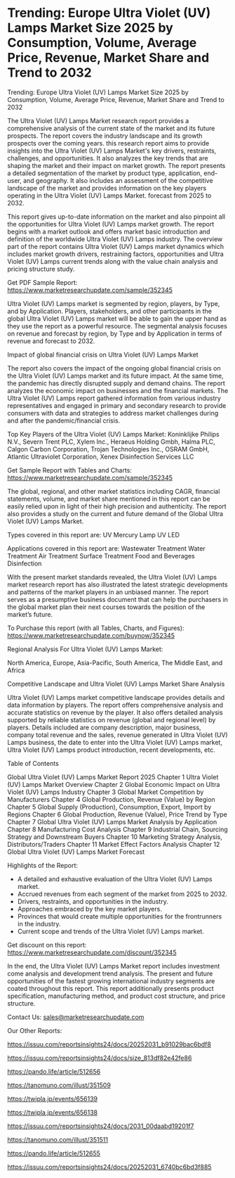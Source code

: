 # Trending: Europe Ultra Violet (UV) Lamps Market Size 2025 by Consumption, Volume, Average Price, Revenue, Market Share and Trend to 2032
Trending: Europe Ultra Violet (UV) Lamps Market Size 2025 by Consumption, Volume, Average Price, Revenue, Market Share and Trend to 2032

The Ultra Violet (UV) Lamps Market research report provides a comprehensive analysis of the current state of the market and its future prospects. The report covers the industry landscape and its growth prospects over the coming years. this research report aims to provide insights into the Ultra Violet (UV) Lamps Market's key drivers, restraints, challenges, and opportunities. It also analyzes the key trends that are shaping the market and their impact on market growth. The report presents a detailed segmentation of the market by product type, application, end-user, and geography. It also includes an assessment of the competitive landscape of the market and provides information on the key players operating in the Ultra Violet (UV) Lamps Market. forecast from 2025 to 2032.

This report gives up-to-date information on the market and also pinpoint all the opportunities for Ultra Violet (UV) Lamps market growth. The report begins with a market outlook and offers market basic introduction and definition of the worldwide Ultra Violet (UV) Lamps industry. The overview part of the report contains Ultra Violet (UV) Lamps market dynamics which includes market growth drivers, restraining factors, opportunities and Ultra Violet (UV) Lamps current trends along with the value chain analysis and pricing structure study.

Get PDF Sample Report: https://www.marketresearchupdate.com/sample/352345

Ultra Violet (UV) Lamps market is segmented by region, players, by Type, and by Application. Players, stakeholders, and other participants in the global Ultra Violet (UV) Lamps market will be able to gain the upper hand as they use the report as a powerful resource. The segmental analysis focuses on revenue and forecast by region, by Type and by Application in terms of revenue and forecast to 2032.

Impact of global financial crisis on Ultra Violet (UV) Lamps Market

The report also covers the impact of the ongoing global financial crisis on the Ultra Violet (UV) Lamps market and its future impact. At the same time, the pandemic has directly disrupted supply and demand chains. The report analyzes the economic impact on businesses and the financial markets. The Ultra Violet (UV) Lamps report gathered information from various industry representatives and engaged in primary and secondary research to provide consumers with data and strategies to address market challenges during and after the pandemic/financial crisis.

Top Key Players of the Ultra Violet (UV) Lamps Market:
Koninklijke Philips N.V., Severn Trent PLC, Xylem Inc., Heraeus Holding Gmbh, Halma PLC, Calgon Carbon Corporation, Trojan Technologies Inc., OSRAM GmbH, Atlantic Ultraviolet Corporation, Xenex Disinfection Services LLC


Get Sample Report with Tables and Charts: https://www.marketresearchupdate.com/sample/352345

The global, regional, and other market statistics including CAGR, financial statements, volume, and market share mentioned in this report can be easily relied upon in light of their high precision and authenticity. The report also provides a study on the current and future demand of the Global Ultra Violet (UV) Lamps Market.

Types covered in this report are:
UV Mercury Lamp
UV LED


Applications covered in this report are:
Wastewater Treatment
Water Treatment
Air Treatment
Surface Treatment
Food and Beverages Disinfection


With the present market standards revealed, the Ultra Violet (UV) Lamps market research report has also illustrated the latest strategic developments and patterns of the market players in an unbiased manner. The report serves as a presumptive business document that can help the purchasers in the global market plan their next courses towards the position of the market’s future.

To Purchase this report (with all Tables, Charts, and Figures): https://www.marketresearchupdate.com/buynow/352345

Regional Analysis For Ultra Violet (UV) Lamps Market:

North America, Europe, Asia-Pacific, South America, The Middle East, and Africa

Competitive Landscape and Ultra Violet (UV) Lamps Market Share Analysis

Ultra Violet (UV) Lamps market competitive landscape provides details and data information by players. The report offers comprehensive analysis and accurate statistics on revenue by the player. It also offers detailed analysis supported by reliable statistics on revenue (global and regional level) by players. Details included are company description, major business, company total revenue and the sales, revenue generated in Ultra Violet (UV) Lamps business, the date to enter into the Ultra Violet (UV) Lamps market, Ultra Violet (UV) Lamps product introduction, recent developments, etc.

Table of Contents

Global Ultra Violet (UV) Lamps Market Report 2025
Chapter 1 Ultra Violet (UV) Lamps Market Overview
Chapter 2 Global Economic Impact on Ultra Violet (UV) Lamps Industry
Chapter 3 Global Market Competition by Manufacturers
Chapter 4 Global Production, Revenue (Value) by Region
Chapter 5 Global Supply (Production), Consumption, Export, Import by Regions
Chapter 6 Global Production, Revenue (Value), Price Trend by Type
Chapter 7 Global Ultra Violet (UV) Lamps Market Analysis by Application
Chapter 8 Manufacturing Cost Analysis
Chapter 9 Industrial Chain, Sourcing Strategy and Downstream Buyers
Chapter 10 Marketing Strategy Analysis, Distributors/Traders
Chapter 11 Market Effect Factors Analysis
Chapter 12 Global Ultra Violet (UV) Lamps Market Forecast

Highlights of the Report:

- A detailed and exhaustive evaluation of the Ultra Violet (UV) Lamps market.
- Accrued revenues from each segment of the market from 2025 to 2032.
- Drivers, restraints, and opportunities in the industry.
- Approaches embraced by the key market players.
- Provinces that would create multiple opportunities for the frontrunners in the industry.
- Current scope and trends of the Ultra Violet (UV) Lamps market.

Get discount on this report: https://www.marketresearchupdate.com/discount/352345

In the end, the Ultra Violet (UV) Lamps Market report includes investment come analysis and development trend analysis. The present and future opportunities of the fastest growing international industry segments are coated throughout this report. This report additionally presents product specification, manufacturing method, and product cost structure, and price structure.

Contact Us:
sales@marketresearchupdate.com

Our Other Reports:

https://issuu.com/reportsinsights24/docs/20252031_b91029bac6bdf8

https://issuu.com/reportsinsights24/docs/size_813df82e42fe86

https://pando.life/article/512656

https://tanomuno.com/illust/351509

https://twipla.jp/events/656139

https://twipla.jp/events/656138

https://issuu.com/reportsinsights24/docs/2031_00daabd19201f7

https://tanomuno.com/illust/351511

https://pando.life/article/512655

https://issuu.com/reportsinsights24/docs/20252031_6740bc6bd3f885
